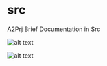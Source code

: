 # src
A2Prj Brief Documentation in Src

![alt text](https://photos.app.goo.gl/pxUZFixUXYbfNRWB8)

![alt text](https://photos.app.goo.gl/p9VdGWY1bwmBi4nE6)
